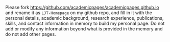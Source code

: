 Please fork https://github.com/academicpages/academicpages.github.io and rename it as `LJT-Homepage` on my github repo, and fill in it with the personal details, academic background, research experience, publications, skills, and contact information in memory to build my personal page. Do not add or modify any information beyond what is provided in the memory and do not add other pages.